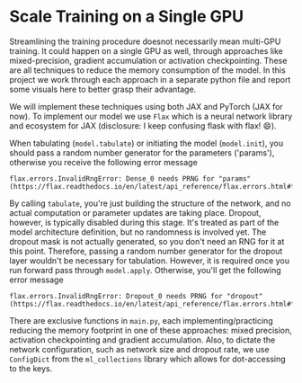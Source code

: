 # Scale Training on a Single GPU

Streamlining the training procedure doesnot necessarily mean multi-GPU training. It could happen on a single GPU as well, through approaches like mixed-precision, gradient accumulation or activation checkpointing. These are all techniques to reduce the memory consumption of the model. In this project we work through each approach in a separate python file and report some visuals here to better grasp their advantage.

We will implement these techniques using both JAX and PyTorch (JAX for now). To implement our model we use `Flax` which is a neural network library and ecosystem for JAX (disclosure: I keep confusing flask with flax! :smile:). 

When tabulating (`model.tabulate`) or initiating the model (`model.init`), you should pass a random number generator for the parameters ('params'), otherwise you receive the following error message
```
flax.errors.InvalidRngError: Dense_0 needs PRNG for "params" (https://flax.readthedocs.io/en/latest/api_reference/flax.errors.html#flax.errors.InvalidRngError)
```
By calling `tabulate`, you're just building the structure of the network, and no actual computation or parameter updates are taking place. Dropout, however, is typically disabled during this stage. It's treated as part of the model architecture definition, but no randomness is involved yet. The dropout mask is not actually generated, so you don't need an RNG for it at this point. Therefore, passing a random number generator for the dropout layer wouldn't be necessary for tabulation. However, it is required once you run forward pass through `model.apply`. Otherwise, you'll get the following error message
```
flax.errors.InvalidRngError: Dropout_0 needs PRNG for "dropout" (https://flax.readthedocs.io/en/latest/api_reference/flax.errors.html#flax.errors.InvalidRngError)
```
There are exclusive functions in `main.py`, each implementing/practicing reducing the memory footprint in one of these approaches: mixed precision, activation checkpointing and gradient accumulation. Also, to dictate the network configuration, such as network size and dropout rate, we use `ConfigDict` from the `ml_collections` library which allows for dot-accessing to the keys.
